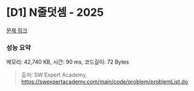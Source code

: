 # [D1] N줄덧셈 - 2025 

[문제 링크](https://swexpertacademy.com/main/code/problem/problemDetail.do?contestProbId=AV5QFZtaAscDFAUq) 

### 성능 요약

메모리: 42,740 KB, 시간: 90 ms, 코드길이: 72 Bytes



> 출처: SW Expert Academy, https://swexpertacademy.com/main/code/problem/problemList.do